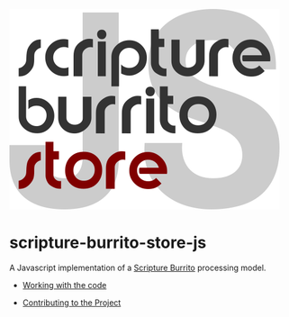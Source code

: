 ![Logo](./build/readme/logo_s.png)

# scripture-burrito-store-js

A Javascript implementation of a [Scripture Burrito](http://burrito.bible) processing model.

- [Working with the code](build/readme/working_with_code.md)

- [Contributing to the Project](build/readme/contribute.md)
